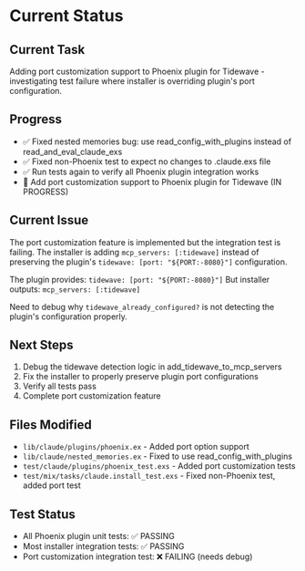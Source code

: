 # Current Status

## Current Task
Adding port customization support to Phoenix plugin for Tidewave - investigating test failure where installer is overriding plugin's port configuration.

## Progress
- ✅ Fixed nested memories bug: use read_config_with_plugins instead of read_and_eval_claude_exs
- ✅ Fixed non-Phoenix test to expect no changes to .claude.exs file  
- ✅ Run tests again to verify all Phoenix plugin integration works
- 🔄 Add port customization support to Phoenix plugin for Tidewave (IN PROGRESS)

## Current Issue
The port customization feature is implemented but the integration test is failing. The installer is adding `mcp_servers: [:tidewave]` instead of preserving the plugin's `tidewave: [port: "${PORT:-8080}"]` configuration.

The plugin provides: `tidewave: [port: "${PORT:-8080}"]`
But installer outputs: `mcp_servers: [:tidewave]`

Need to debug why `tidewave_already_configured?` is not detecting the plugin's configuration properly.

## Next Steps
1. Debug the tidewave detection logic in add_tidewave_to_mcp_servers
2. Fix the installer to properly preserve plugin port configurations
3. Verify all tests pass
4. Complete port customization feature

## Files Modified
- `lib/claude/plugins/phoenix.ex` - Added port option support
- `lib/claude/nested_memories.ex` - Fixed to use read_config_with_plugins
- `test/claude/plugins/phoenix_test.exs` - Added port customization tests
- `test/mix/tasks/claude.install_test.exs` - Fixed non-Phoenix test, added port test

## Test Status
- All Phoenix plugin unit tests: ✅ PASSING
- Most installer integration tests: ✅ PASSING  
- Port customization integration test: ❌ FAILING (needs debug)